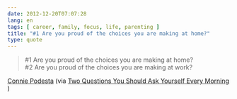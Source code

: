 ```yaml
---
date: 2012-12-20T07:07:28
lang: en
tags: [ career, family, focus, life, parenting ]
title: "#1 Are you proud of the choices you are making at home?"
type: quote
---
```


> #1 Are you proud of the choices you are making at home?\
> #2 Are you proud of the choices you are making at work?

[Connie Podesta](http://conniepodesta.com) (via [Two Questions You
Should Ask Yourself Every
Morning](http://gregmckeown.com/blog/two-questions-you-should-ask-yourself-every-morning-linkedin)
)

